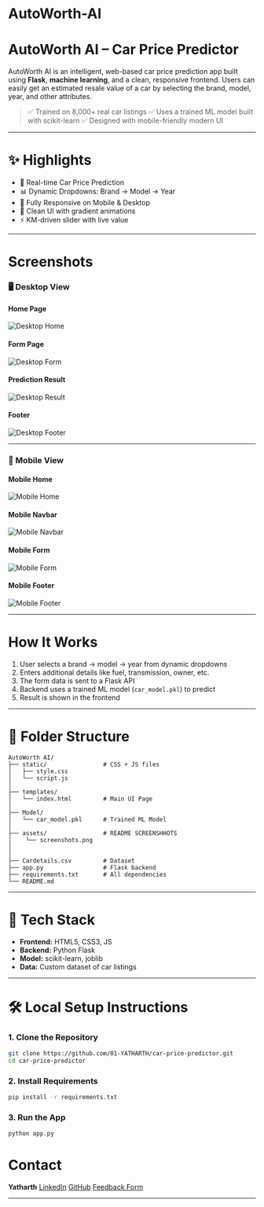 # AutoWorth-AI
# AutoWorth AI – Car Price Predictor

AutoWorth AI is an intelligent, web-based car price prediction app built using **Flask**, **machine learning**, and a clean, responsive frontend. Users can easily get an estimated resale value of a car by selecting the brand, model, year, and other attributes.

> ✅ Trained on 8,000+ real car listings
> ✅ Uses a trained ML model built with scikit-learn
> ✅ Designed with mobile-friendly modern UI

---

# ✨ Highlights

* 🔮 Real-time Car Price Prediction
* 📊 Dynamic Dropdowns: Brand → Model → Year
* 📱 Fully Responsive on Mobile & Desktop
* 🎨 Clean UI with gradient animations
* ⚡ KM-driven slider with live value

---

# Screenshots


### 🖥️ Desktop View

#### Home Page
![Desktop Home](assets/desktop-home.png)

#### Form Page
![Desktop Form](assets/desktop-form.png)

#### Prediction Result
![Desktop Result](assets/desktop-result.png)

#### Footer
![Desktop Footer](assets/desktop-footer.png)

---

### 📱 Mobile View

#### Mobile Home
![Mobile Home](assets/mobile-home.png)

#### Mobile Navbar
![Mobile Navbar](assets/mobile-navbar.png)

#### Mobile Form
![Mobile Form](assets/mobile-form.png)

#### Mobile Footer
![Mobile Footer](assets/mobile-footer.png)




---

#  How It Works

1. User selects a brand → model → year from dynamic dropdowns
2. Enters additional details like fuel, transmission, owner, etc.
3. The form data is sent to a Flask API
4. Backend uses a trained ML model (`car_model.pkl`) to predict
5. Result is shown in the frontend

---

# 📁 Folder Structure

```
AutoWorth AI/
├── static/                # CSS + JS files
│   ├── style.css
│   └── script.js
│
├── templates/
│   └── index.html         # Main UI Page
│
├── Model/
│   └── car_model.pkl      # Trained ML Model
│
├── assets/                # README SCREENSHHOTS
│    └── screenshots.png 
│  
│
├── Cardetails.csv         # Dataset
├── app.py                 # Flask backend
├── requirements.txt       # All dependencies
└── README.md
```

---

# 🧪 Tech Stack

* **Frontend:** HTML5, CSS3, JS
* **Backend:** Python Flask
* **Model:** scikit-learn, joblib
* **Data:** Custom dataset of car listings

---

# 🛠️ Local Setup Instructions

### 1. Clone the Repository

```bash
git clone https://github.com/01-YATHARTH/car-price-predictor.git
cd car-price-predictor
```

### 2. Install Requirements

```bash
pip install -r requirements.txt
```

### 3. Run the App

```bash
python app.py
```



#  Contact

**Yatharth**
 [LinkedIn](https://www.linkedin.com/in/yatharth-59aa49328)
 [GitHub](https://github.com/01-YATHARTH)
 [Feedback Form](https://docs.google.com/forms/d/e/1FAIpQLSfzOmo4NxwW8NqatCycnOpejFBoFt2IxY4mojyT_Pif1KAo2Q/viewform?usp=sharing)

---
